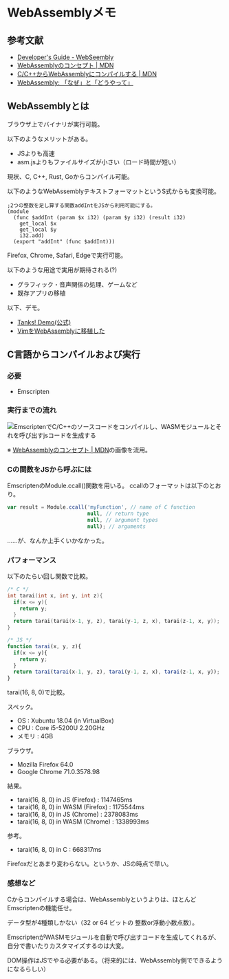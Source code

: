 # WebAssemblyメモ

## 参考文献

* [Developer's Guide - WebSeembly](https://webassembly.org/getting-started/developers-guide/)
* [WebAssemblyのコンセプト | MDN](https://developer.mozilla.org/ja/docs/WebAssembly/Concepts)
* [C/C++からWebAssemblyにコンパイルする | MDN](https://developer.mozilla.org/ja/docs/WebAssembly/C_to_wasm)
* [WebAssembly: 「なぜ」と「どうやって」](https://dev.to/nabbisen/webassembly--3385)


## WebAssemblyとは

ブラウザ上でバイナリが実行可能。

以下のようなメリットがある。

* JSよりも高速
* asm.jsよりもファイルサイズが小さい（ロード時間が短い）

現状、C, C++, Rust, Goからコンパイル可能。

以下のようなWebAssemblyテキストフォーマットというS式からも変換可能。

````
;2つの整数を足し算する関数addIntをJSから利用可能にする。
(module
  (func $addInt (param $x i32) (param $y i32) (result i32)
    get_local $x
    get_local $y
    i32.add)
  (export "addInt" (func $addInt)))
````

Firefox, Chrome, Safari, Edgeで実行可能。

以下のような用途で実用が期待される(?)

* グラフィック・音声関係の処理、ゲームなど
* 既存アプリの移植

以下、デモ。

* [Tanks! Demo(公式)](https://webassembly.org/demo/)
* [VimをWebAssemblyに移植した](https://rhysd.hatenablog.com/entry/2018/07/09/090115)


## C言語からコンパイルおよび実行

### 必要

* Emscripten


### 実行までの流れ

![EmscriptenでC/C++のソースコードをコンパイルし、WASMモジュールとそれを呼び出すjsコードを生成する](https://mdn.mozillademos.org/files/14647/emscripten-diagram.png)

※ [WebAssemblyのコンセプト | MDN](https://developer.mozilla.org/ja/docs/WebAssembly/Concepts)の画像を流用。

### Cの関数をJSから呼ぶには

EmscriptenのModule.ccall()関数を用いる。
ccallのフォーマットは以下のとおり。

````javascript
var result = Module.ccall('myFunction', // name of C function 
                          null, // return type
                          null, // argument types
                          null); // arguments
````

……が、なんか上手くいかなかった。


### パフォーマンス

以下のたらい回し関数で比較。

````c:tarai.c
/* C */
int tarai(int x, int y, int z){
  if(x <= y){
    return y;
  }
  return tarai(tarai(x-1, y, z), tarai(y-1, z, x), tarai(z-1, x, y));
}
````

````javascript:tarai.js
/* JS */
function tarai(x, y, z){
  if(x <= y){
    return y;
  }
  return tarai(tarai(x-1, y, z), tarai(y-1, z, x), tarai(z-1, x, y));
}
````

tarai(16, 8, 0)で比較。

スペック。

* OS : Xubuntu 18.04 (in VirtualBox)
* CPU : Core i5-5200U 2.20GHz
* メモリ : 4GB

ブラウザ。

* Mozilla Firefox 64.0
* Google Chrome 71.0.3578.98

結果。

* tarai(16, 8, 0) in JS (Firefox) : 1147465ms
* tarai(16, 8, 0) in WASM (Firefox) : 1175544ms
* tarai(16, 8, 0) in JS (Chrome) : 2378083ms
* tarai(16, 8, 0) in WASM (Chrome) : 1338993ms

参考。

* tarai(16, 8, 0) in C : 668317ms

Firefoxだとあまり変わらない。というか、JSの時点で早い。


### 感想など

Cからコンパイルする場合は、WebAssemblyというよりは、ほとんどEmscriptenの機能任せ。

データ型が4種類しかない（32 or 64 ビットの 整数or浮動小数点数）。

EmscriptenがWASMモジュールを自動で呼び出すコードを生成してくれるが、自分で書いたりカスタマイズするのは大変。

DOM操作はJSでやる必要がある。（将来的には、WebAssembly側でできるようになるらしい）
